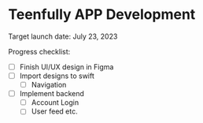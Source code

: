 # Teenfully APP Development 

Target launch date: July 23, 2023

Progress checklist:
- [ ] Finish UI/UX design in Figma
- [ ] Import designs to swift
  - [ ] Navigation 
- [ ] Implement backend
  - [ ] Account Login
  - [ ] User feed etc. 
